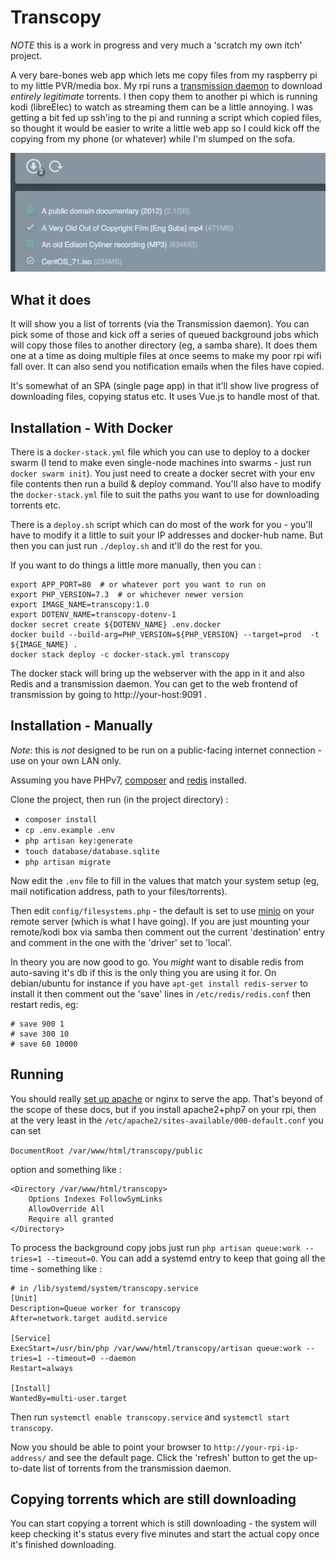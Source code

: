 # Transcopy

*NOTE* this is a work in progress and very much a 'scratch my own itch' project.

A very bare-bones web app which lets me copy files from my raspberry pi to my little PVR/media box.  My rpi runs a [transmission daemon](http://www.techjawab.com/2014/08/how-to-install-transmission-on.html) to download *entirely legitimate* torrents.  I then copy them to another pi which is running kodi (libreElec) to watch as streaming them can be a little annoying.  I was getting a bit fed up ssh'ing to the pi and running a script which copied files, so thought it would be easier to write a little web app so I could kick off the copying from my phone (or whatever) while I'm slumped on the sofa.

![transcopy](./transcopy.png)

## What it does

It will show you a list of torrents (via the Transmission daemon).  You can pick some of those and kick off a series of queued background jobs which will copy those files to another directory (eg, a samba share).  It does them one at a time as doing multiple files at once seems to make my poor rpi wifi fall over.  It can also send you notification emails when the files have copied.

It's somewhat of an SPA (single page app) in that it'll show live progress of downloading files, copying status etc. It uses
Vue.js to handle most of that.

## Installation - With Docker

There is a `docker-stack.yml` file which you can use to deploy to a docker swarm (I tend to make even single-node machines into swarms - just run `docker swarm init`).  You just need to create a docker secret with your env file contents then run a build & deploy command.  You'll also have to modify the `docker-stack.yml` file to suit the paths you want to use for downloading torrents etc.  

There is a `deploy.sh` script which can do most of the work for you - you'll have to modify it a little to suit your IP addresses and docker-hub name.  But then you can just run `./deploy.sh` and it'll do the rest for you.

If you want to do things a little more manually, then you can :
```
export APP_PORT=80  # or whatever port you want to run on
export PHP_VERSION=7.3  # or whichever newer version
export IMAGE_NAME=transcopy:1.0
export DOTENV_NAME=transcopy-dotenv-1
docker secret create ${DOTENV_NAME} .env.docker
docker build --build-arg=PHP_VERSION=${PHP_VERSION} --target=prod  -t ${IMAGE_NAME} .
docker stack deploy -c docker-stack.yml transcopy
```
The docker stack will bring up the webserver with the app in it and also Redis and a transmission daemon.  You can get to the web frontend of transmission by going to http://your-host:9091 .

## Installation - Manually

*Note*: this is _not_ designed to be run on a public-facing internet connection - use on your own LAN only.

Assuming you have PHPv7, [composer](https://getcomposer.org/) and [redis](https://redis.io/) installed.

Clone the project, then run (in the project directory) :

* `composer install`
* `cp .env.example .env`
* `php artisan key:generate`
* `touch database/database.sqlite`
* `php artisan migrate`

Now edit the `.env` file to fill in the values that match your system setup (eg, mail notification address, path to your files/torrents).

Then edit `config/filesystems.php` - the default is set to use [minio](https://minio.io/) on your remote server (which is what I have going).  If you are just mounting your remote/kodi box via samba then comment out the current 'destination' entry and comment in the one with the 'driver' set to 'local'.

In theory you are now good to go.  You *might* want to disable redis from auto-saving it's db if this is the only thing
you are using it for.  On debian/ubuntu for instance if you have `apt-get install redis-server` to install it then comment out
the 'save' lines in `/etc/redis/redis.conf` then restart redis, eg:

```
# save 900 1
# save 300 10
# save 60 10000
```

## Running

You should really [set up apache](https://blog.mythic-beasts.com/2017/03/22/php7-on-a-raspberry-pi-3-in-the-cloud/) or nginx to serve the app.  That's beyond of the scope of these docs, but if you install apache2+php7 on your rpi, then at the very least in the `/etc/apache2/sites-available/000-default.conf` you can set

 `DocumentRoot /var/www/html/transcopy/public`

option and something like :

```
<Directory /var/www/html/transcopy>
	Options Indexes FollowSymLinks
	AllowOverride All
	Require all granted
</Directory>
```

To process the background copy jobs just run `php artisan queue:work --tries=1 --timeout=0`. You can add a systemd entry to keep that going all the time - something like :

```
# in /lib/systemd/system/transcopy.service
[Unit]
Description=Queue worker for transcopy
After=network.target auditd.service

[Service]
ExecStart=/usr/bin/php /var/www/html/transcopy/artisan queue:work --tries=1 --timeout=0 --daemon
Restart=always

[Install]
WantedBy=multi-user.target
```

Then run `systemctl enable transcopy.service` and `systemctl start transcopy`.

Now you should be able to point your browser to `http://your-rpi-ip-address/` and see the default page.  Click the 'refresh' button to get the up-to-date list of torrents from the transmission daemon.

## Copying torrents which are still downloading

You can start copying a torrent which is still downloading - the system will keep
checking it's status every five minutes and start the actual copy once it's
finished downloading.  

